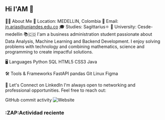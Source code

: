 ## Hi I'AM 👋
🧑‍💻 About Me 📍 Location: MEDELLIN, Colombia 📧 Email: jn.arias@uniandes.edu.co 🎓 Studies: Sagittarius⚛️ 🏫 University: Cesde-medellin 📚🇨🇴 I'am a business administration student passionate about Data Analysis, Machine Learning and Backend Development. I enjoy solving problems with technology and combining mathematics, science and programming to create impactful solutions.

🖥️ Languages Python SQL HTML5 CSS3 Java

🛠️ Tools & Frameworks FastAPI pandas Git Linux Figma

📇 Let's Connect on LinkedIn I'm always open to networking and professional opportunities. Feel free to reach out:

GitHub commit activity
![Website](https://img.shields.io/website?url=https%3A%2F%2Fantonioflorez)

### :ZAP:Actividad reciente
<!--START_SECTION.activity-->

<!--End_SECTION.activity-->